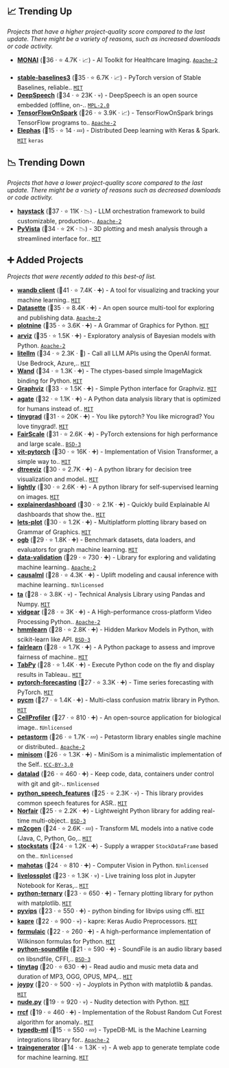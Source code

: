 ## 📈 Trending Up

_Projects that have a higher project-quality score compared to the last update. There might be a variety of reasons, such as increased downloads or code activity._

- <b><a href="https://github.com/Project-MONAI/MONAI">MONAI</a></b> (🥇36 ·  ⭐ 4.7K · 📈) - AI Toolkit for Healthcare Imaging. <code><a href="http://bit.ly/3nYMfla">Apache-2</a></code> <code><img src="https://git.io/JLy1Q" style="display:inline;" width="13" height="13"></code>
- <b><a href="https://github.com/DLR-RM/stable-baselines3">stable-baselines3</a></b> (🥇35 ·  ⭐ 6.7K · 📈) - PyTorch version of Stable Baselines, reliable.. <code><a href="http://bit.ly/34MBwT8">MIT</a></code>
- <b><a href="https://github.com/mozilla/DeepSpeech">DeepSpeech</a></b> (🥇34 ·  ⭐ 23K · 💀) - DeepSpeech is an open source embedded (offline, on-.. <code><a href="http://bit.ly/3postzC">MPL-2.0</a></code> <code><img src="https://git.io/JLy1A" style="display:inline;" width="13" height="13"></code>
- <b><a href="https://github.com/yahoo/TensorFlowOnSpark">TensorFlowOnSpark</a></b> (🥉26 ·  ⭐ 3.9K · 📈) - TensorFlowOnSpark brings TensorFlow programs to.. <code><a href="http://bit.ly/3nYMfla">Apache-2</a></code> <code><img src="https://git.io/JLy1A" style="display:inline;" width="13" height="13"></code> <code><img src="https://git.io/JLy1N" style="display:inline;" width="13" height="13"></code>
- <b><a href="https://github.com/danielenricocahall/elephas">Elephas</a></b> (🥉15 ·  ⭐ 14 · 💤) - Distributed Deep learning with Keras & Spark. <code><a href="http://bit.ly/34MBwT8">MIT</a></code> <code>keras</code> <code><img src="https://git.io/JLy1N" style="display:inline;" width="13" height="13"></code>

## 📉 Trending Down

_Projects that have a lower project-quality score compared to the last update. There might be a variety of reasons such as decreased downloads or code activity._

- <b><a href="https://github.com/deepset-ai/haystack">haystack</a></b> (🥈37 ·  ⭐ 11K · 📉) - LLM orchestration framework to build customizable, production-.. <code><a href="http://bit.ly/3nYMfla">Apache-2</a></code>
- <b><a href="https://github.com/pyvista/pyvista">PyVista</a></b> (🥈34 ·  ⭐ 2K · 📉) - 3D plotting and mesh analysis through a streamlined interface for.. <code><a href="http://bit.ly/34MBwT8">MIT</a></code> <code><img src="https://git.io/JLy1E" style="display:inline;" width="13" height="13"></code>

## ➕ Added Projects

_Projects that were recently added to this best-of list._

- <b><a href="https://github.com/wandb/wandb">wandb client</a></b> (🥇41 ·  ⭐ 7.4K · ➕) - A tool for visualizing and tracking your machine learning.. <code><a href="http://bit.ly/34MBwT8">MIT</a></code>
- <b><a href="https://github.com/simonw/datasette">Datasette</a></b> (🥇35 ·  ⭐ 8.4K · ➕) - An open source multi-tool for exploring and publishing data. <code><a href="http://bit.ly/3nYMfla">Apache-2</a></code>
- <b><a href="https://github.com/has2k1/plotnine">plotnine</a></b> (🥈35 ·  ⭐ 3.6K · ➕) - A Grammar of Graphics for Python. <code><a href="http://bit.ly/34MBwT8">MIT</a></code>
- <b><a href="https://github.com/arviz-devs/arviz">arviz</a></b> (🥇35 ·  ⭐ 1.5K · ➕) - Exploratory analysis of Bayesian models with Python. <code><a href="http://bit.ly/3nYMfla">Apache-2</a></code>
- <b><a href="https://github.com/BerriAI/litellm">litellm</a></b> (🥈34 ·  ⭐ 2.3K · 🐣) - Call all LLM APIs using the OpenAI format. Use Bedrock, Azure,.. <code><a href="http://bit.ly/34MBwT8">MIT</a></code>
- <b><a href="https://github.com/emcconville/wand">Wand</a></b> (🥈34 ·  ⭐ 1.3K · ➕) - The ctypes-based simple ImageMagick binding for Python. <code><a href="http://bit.ly/34MBwT8">MIT</a></code>
- <b><a href="https://github.com/xflr6/graphviz">Graphviz</a></b> (🥈33 ·  ⭐ 1.5K · ➕) - Simple Python interface for Graphviz. <code><a href="http://bit.ly/34MBwT8">MIT</a></code>
- <b><a href="https://github.com/wireservice/agate">agate</a></b> (🥈32 ·  ⭐ 1.1K · ➕) - A Python data analysis library that is optimized for humans instead of.. <code><a href="http://bit.ly/34MBwT8">MIT</a></code>
- <b><a href="https://github.com/tinygrad/tinygrad">tinygrad</a></b> (🥇31 ·  ⭐ 20K · ➕) - You like pytorch? You like micrograd? You love tinygrad!. <code><a href="http://bit.ly/34MBwT8">MIT</a></code> <code><img src="https://git.io/JLy1Q" style="display:inline;" width="13" height="13"></code>
- <b><a href="https://github.com/facebookresearch/fairscale">FairScale</a></b> (🥈31 ·  ⭐ 2.6K · ➕) - PyTorch extensions for high performance and large scale.. <code><a href="http://bit.ly/3aKzpTv">BSD-3</a></code> <code><img src="https://git.io/JLy1Q" style="display:inline;" width="13" height="13"></code>
- <b><a href="https://github.com/lucidrains/vit-pytorch">vit-pytorch</a></b> (🥈30 ·  ⭐ 16K · ➕) - Implementation of Vision Transformer, a simple way to.. <code><a href="http://bit.ly/34MBwT8">MIT</a></code> <code><img src="https://git.io/JLy1Q" style="display:inline;" width="13" height="13"></code>
- <b><a href="https://github.com/parrt/dtreeviz">dtreeviz</a></b> (🥈30 ·  ⭐ 2.7K · ➕) - A python library for decision tree visualization and model.. <code><a href="http://bit.ly/34MBwT8">MIT</a></code>
- <b><a href="https://github.com/lightly-ai/lightly">lightly</a></b> (🥈30 ·  ⭐ 2.6K · ➕) - A python library for self-supervised learning on images. <code><a href="http://bit.ly/34MBwT8">MIT</a></code> <code><img src="https://git.io/JLy1Q" style="display:inline;" width="13" height="13"></code>
- <b><a href="https://github.com/oegedijk/explainerdashboard">explainerdashboard</a></b> (🥈30 ·  ⭐ 2.1K · ➕) - Quickly build Explainable AI dashboards that show the.. <code><a href="http://bit.ly/34MBwT8">MIT</a></code>
- <b><a href="https://github.com/JetBrains/lets-plot">lets-plot</a></b> (🥉30 ·  ⭐ 1.2K · ➕) - Multiplatform plotting library based on Grammar of Graphics. <code><a href="http://bit.ly/34MBwT8">MIT</a></code>
- <b><a href="https://github.com/snap-stanford/ogb">ogb</a></b> (🥈29 ·  ⭐ 1.8K · ➕) - Benchmark datasets, data loaders, and evaluators for graph machine learning. <code><a href="http://bit.ly/34MBwT8">MIT</a></code>
- <b><a href="https://github.com/tensorflow/data-validation">data-validation</a></b> (🥉29 ·  ⭐ 730 · ➕) - Library for exploring and validating machine learning.. <code><a href="http://bit.ly/3nYMfla">Apache-2</a></code> <code><img src="https://git.io/JLy1A" style="display:inline;" width="13" height="13"></code> <code><img src="https://git.io/JLy1E" style="display:inline;" width="13" height="13"></code>
- <b><a href="https://github.com/uber/causalml">causalml</a></b> (🥉28 ·  ⭐ 4.3K · ➕) - Uplift modeling and causal inference with machine learning.. <code>❗Unlicensed</code>
- <b><a href="https://github.com/bukosabino/ta">ta</a></b> (🥉28 ·  ⭐ 3.8K · 💀) - Technical Analysis Library using Pandas and Numpy. <code><a href="http://bit.ly/34MBwT8">MIT</a></code>
- <b><a href="https://github.com/abhiTronix/vidgear">vidgear</a></b> (🥉28 ·  ⭐ 3K · ➕) - A High-performance cross-platform Video Processing Python.. <code><a href="http://bit.ly/3nYMfla">Apache-2</a></code>
- <b><a href="https://github.com/hmmlearn/hmmlearn">hmmlearn</a></b> (🥉28 ·  ⭐ 2.8K · ➕) - Hidden Markov Models in Python, with scikit-learn like API. <code><a href="http://bit.ly/3aKzpTv">BSD-3</a></code> <code><img src="https://git.io/JLy1F" style="display:inline;" width="13" height="13"></code>
- <b><a href="https://github.com/fairlearn/fairlearn">fairlearn</a></b> (🥈28 ·  ⭐ 1.7K · ➕) - A Python package to assess and improve fairness of machine.. <code><a href="http://bit.ly/34MBwT8">MIT</a></code> <code><img src="https://git.io/JLy1F" style="display:inline;" width="13" height="13"></code>
- <b><a href="https://github.com/tableau/TabPy">TabPy</a></b> (🥉28 ·  ⭐ 1.4K · ➕) - Execute Python code on the fly and display results in Tableau.. <code><a href="http://bit.ly/34MBwT8">MIT</a></code>
- <b><a href="https://github.com/jdb78/pytorch-forecasting">pytorch-forecasting</a></b> (🥉27 ·  ⭐ 3.3K · ➕) - Time series forecasting with PyTorch. <code><a href="http://bit.ly/34MBwT8">MIT</a></code>
- <b><a href="https://github.com/sepandhaghighi/pycm">pycm</a></b> (🥉27 ·  ⭐ 1.4K · ➕) - Multi-class confusion matrix library in Python. <code><a href="http://bit.ly/34MBwT8">MIT</a></code>
- <b><a href="https://github.com/CellProfiler/CellProfiler">CellProfiler</a></b> (🥉27 ·  ⭐ 810 · ➕) - An open-source application for biological image.. <code>❗Unlicensed</code>
- <b><a href="https://github.com/uber/petastorm">petastorm</a></b> (🥉26 ·  ⭐ 1.7K · 💤) - Petastorm library enables single machine or distributed.. <code><a href="http://bit.ly/3nYMfla">Apache-2</a></code>
- <b><a href="https://github.com/JustGlowing/minisom">minisom</a></b> (🥉26 ·  ⭐ 1.3K · ➕) - MiniSom is a minimalistic implementation of the Self.. <code><a href="https://tldrlegal.com/search?q=CC-BY-3.0">❗️CC-BY-3.0</a></code>
- <b><a href="https://github.com/datalad/datalad">datalad</a></b> (🥉26 ·  ⭐ 460 · ➕) - Keep code, data, containers under control with git and git-.. <code>❗Unlicensed</code>
- <b><a href="https://github.com/jameslyons/python_speech_features">python_speech_features</a></b> (🥉25 ·  ⭐ 2.3K · 💀) - This library provides common speech features for ASR.. <code><a href="http://bit.ly/34MBwT8">MIT</a></code>
- <b><a href="https://github.com/tryolabs/norfair">Norfair</a></b> (🥉25 ·  ⭐ 2.2K · ➕) - Lightweight Python library for adding real-time multi-object.. <code><a href="http://bit.ly/3aKzpTv">BSD-3</a></code>
- <b><a href="https://github.com/BayesWitnesses/m2cgen">m2cgen</a></b> (🥉24 ·  ⭐ 2.6K · 💤) - Transform ML models into a native code (Java, C, Python, Go,.. <code><a href="http://bit.ly/34MBwT8">MIT</a></code>
- <b><a href="https://github.com/jealous/stockstats">stockstats</a></b> (🥉24 ·  ⭐ 1.2K · ➕) - Supply a wrapper ``StockDataFrame`` based on the.. <code>❗Unlicensed</code>
- <b><a href="https://github.com/luispedro/mahotas">mahotas</a></b> (🥉24 ·  ⭐ 810 · ➕) - Computer Vision in Python. <code>❗Unlicensed</code>
- <b><a href="https://github.com/stared/livelossplot">livelossplot</a></b> (🥉23 ·  ⭐ 1.3K · 💀) - Live training loss plot in Jupyter Notebook for Keras,.. <code><a href="http://bit.ly/34MBwT8">MIT</a></code> <code><img src="https://git.io/JLy1E" style="display:inline;" width="13" height="13"></code>
- <b><a href="https://github.com/marcharper/python-ternary">python-ternary</a></b> (🥉23 ·  ⭐ 650 · ➕) - Ternary plotting library for python with matplotlib. <code><a href="http://bit.ly/34MBwT8">MIT</a></code>
- <b><a href="https://github.com/libvips/pyvips">pyvips</a></b> (🥉23 ·  ⭐ 550 · ➕) - python binding for libvips using cffi. <code><a href="http://bit.ly/34MBwT8">MIT</a></code>
- <b><a href="https://github.com/keunwoochoi/kapre">kapre</a></b> (🥉22 ·  ⭐ 900 · 💀) - kapre: Keras Audio Preprocessors. <code><a href="http://bit.ly/34MBwT8">MIT</a></code> <code><img src="https://git.io/JLy1A" style="display:inline;" width="13" height="13"></code>
- <b><a href="https://github.com/matthewwardrop/formulaic">formulaic</a></b> (🥉22 ·  ⭐ 260 · ➕) - A high-performance implementation of Wilkinson formulas for Python. <code><a href="http://bit.ly/34MBwT8">MIT</a></code>
- <b><a href="https://github.com/bastibe/python-soundfile">python-soundfile</a></b> (🥉21 ·  ⭐ 590 · ➕) - SoundFile is an audio library based on libsndfile, CFFI,.. <code><a href="http://bit.ly/3aKzpTv">BSD-3</a></code>
- <b><a href="https://github.com/devsnd/tinytag">tinytag</a></b> (🥉20 ·  ⭐ 630 · ➕) - Read audio and music meta data and duration of MP3, OGG, OPUS, MP4,.. <code><a href="http://bit.ly/34MBwT8">MIT</a></code>
- <b><a href="https://github.com/leotac/joypy">joypy</a></b> (🥉20 ·  ⭐ 500 · 💀) - Joyplots in Python with matplotlib & pandas. <code><a href="http://bit.ly/34MBwT8">MIT</a></code>
- <b><a href="https://github.com/hhatto/nude.py">nude.py</a></b> (🥉19 ·  ⭐ 920 · 💀) - Nudity detection with Python. <code><a href="http://bit.ly/34MBwT8">MIT</a></code>
- <b><a href="https://github.com/kLabUM/rrcf">rrcf</a></b> (🥉19 ·  ⭐ 460 · ➕) - Implementation of the Robust Random Cut Forest algorithm for anomaly.. <code><a href="http://bit.ly/34MBwT8">MIT</a></code>
- <b><a href="https://github.com/vaticle/typedb-ml">typedb-ml</a></b> (🥉15 ·  ⭐ 550 · 💤) - TypeDB-ML is the Machine Learning integrations library for.. <code><a href="http://bit.ly/3nYMfla">Apache-2</a></code>
- <b><a href="https://github.com/jrieke/traingenerator">traingenerator</a></b> (🥉14 ·  ⭐ 1.3K · 💀) - A web app to generate template code for machine learning. <code><a href="http://bit.ly/34MBwT8">MIT</a></code>

